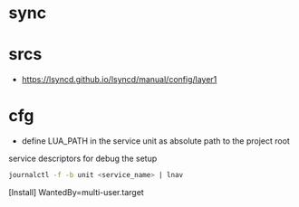 # sync

# srcs

- <https://lsyncd.github.io/lsyncd/manual/config/layer1>

# cfg

- define LUA_PATH in the service unit as absolute path to the project root

service descriptors for debug the setup

```bash
journalctl -f -b unit <service_name> | lnav
```

[Install]
WantedBy=multi-user.target

